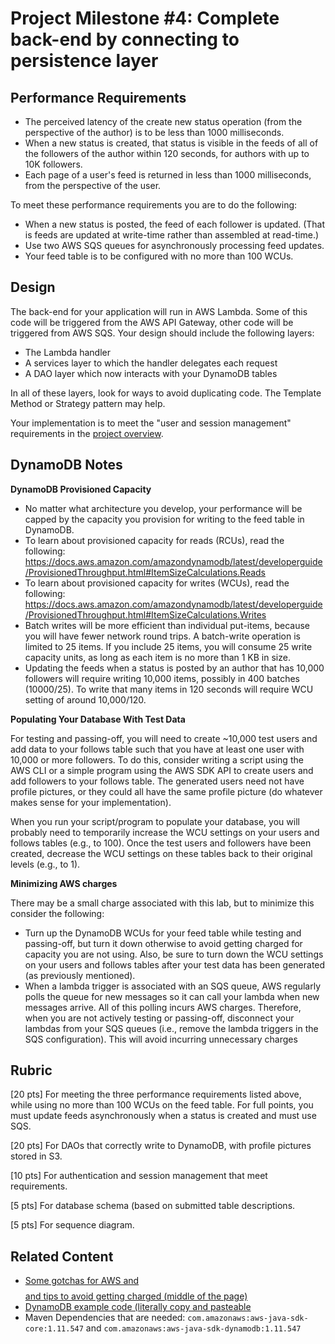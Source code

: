 # Project Milestone #4: Complete back-end by connecting to persistence layer

## Performance Requirements
* The perceived latency of the create new status operation (from the perspective of the author) is to be less than 1000 milliseconds.
* When a new status is created, that status is visible in the feeds of all of the followers of the author within 120 seconds, for authors with up to 10K followers.
* Each page of a user's feed is returned in less than 1000 milliseconds, from the perspective of the user.

To meet these performance requirements you are to do the following:
* When a new status is posted, the feed of each follower is updated. (That is feeds are updated at write-time rather than assembled at read-time.)
* Use two AWS SQS queues for asynchronously processing feed updates.
* Your feed table is to be configured with no more than 100 WCUs.

## Design
The back-end for your application will run in AWS Lambda. Some of this code will be triggered from the AWS API Gateway, other code will be triggered from AWS SQS. Your design should include the following layers:

* The Lambda handler
* A services layer to which the handler delegates each request
* A DAO layer which now interacts with your DynamoDB tables

In all of these layers, look for ways to avoid duplicating code. The Template Method or Strategy pattern may help.

Your implementation is to meet the "user and session management" requirements in the [project overview](../../README.md).

## DynamoDB Notes
**DynamoDB Provisioned Capacity**

* No matter what architecture you develop, your performance will be capped by the capacity you provision for writing to the feed table in DynamoDB.
* To learn about provisioned capacity for reads (RCUs), read the following: https://docs.aws.amazon.com/amazondynamodb/latest/developerguide/ProvisionedThroughput.html#ItemSizeCalculations.Reads
* To learn about provisioned capacity for writes (WCUs), read the following: https://docs.aws.amazon.com/amazondynamodb/latest/developerguide/ProvisionedThroughput.html#ItemSizeCalculations.Writes
* Batch writes will be more efficient than individual put-items, because you will have fewer network round trips. A batch-write operation is limited to 25 items. If you include 25 items, you will consume 25 write capacity units, as long as each item is no more than 1 KB in size.
* Updating the feeds when a status is posted by an author that has 10,000 followers will require writing 10,000 items, possibly in 400 batches (10000/25). To write that many items in 120 seconds will require WCU setting of around 10,000/120.

**Populating Your Database With Test Data**

For testing and passing-off, you will need to create ~10,000 test users and add data to your follows table such that you have at least one user with 10,000 or more followers.  To do this, consider writing a script using the AWS CLI or a simple program using the AWS SDK API to create users and add followers to your follows table.  The generated users need not have profile pictures, or they could all have the same profile picture (do whatever makes sense for your implementation).

When you run your script/program to populate your database, you will probably need to temporarily increase the WCU settings on your users and follows tables (e.g., to 100).  Once the test users and followers have been created, decrease the WCU settings on these tables back to their original levels (e.g., to 1).

**Minimizing AWS charges**

There may be a small charge associated with this lab, but to minimize this consider the following:
* Turn up the DynamoDB WCUs for your feed table while testing and passing-off, but turn it down otherwise to avoid getting charged for capacity you are not using.  Also, be sure to turn down the WCU settings on your users and follows tables after your test data has been generated (as previously mentioned).
* When a lambda trigger is associated with an SQS queue, AWS regularly polls the queue for new messages so it can call your lambda when new messages arrive.  All of this polling incurs AWS charges.  Therefore, when you are not actively testing or passing-off, disconnect your lambdas from your SQS queues (i.e., remove the lambda triggers in the SQS configuration).  This will avoid incurring unnecessary charges

## Rubric
[20 pts] For meeting the three performance requirements listed above, while using no more than 100 WCUs on the feed table. For full points, you must update feeds asynchronously when a status is created and must use SQS.

[20 pts] For DAOs that correctly write to DynamoDB, with profile pictures stored in S3.

[10 pts] For authentication and session management that meet requirements.

[5 pts] For database schema (based on submitted table descriptions.

[5 pts] For sequence diagram.

## Related Content

* [Some gotchas for AWS and $$$$ and tips to avoid getting charged (middle of the page)](AWS%20and%20Money.md)
* [DynamoDB example code (literally copy and pasteable](dynamodb-example/)
* Maven Dependencies that are needed: ```com.amazonaws:aws-java-sdk-core:1.11.547``` and ```com.amazonaws:aws-java-sdk-dynamodb:1.11.547```
